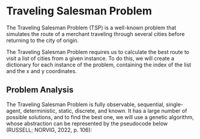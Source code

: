 # Traveling Salesman Problem

The Traveling Salesman Problem (TSP) is a well-known problem that simulates the route of a merchant traveling through several cities before returning to the city of origin.

The Traveling Salesman Problem requires us to calculate the best route to visit a list of cities from a given instance. To do this, we will create a dictionary for each instance of the problem, containing the index of the list and the x and y coordinates.

## Problem Analysis

The Traveling Salesman Problem is fully observable, sequential, single-agent, deterministic, static, discrete, and known. It has a large number of possible solutions, and to find the best one, we will use a genetic algorithm, whose abstraction can be represented by the pseudocode below (RUSSELL; NORVIG, 2022, p. 106):
